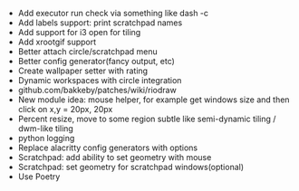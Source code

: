 - Add executor run check via something like dash -c
- Add labels support: print scratchpad names
- Add support for i3 open for tiling
- Add xrootgif support
- Better attach circle/scratchpad menu
- Better config generator(fancy output, etc)
- Create wallpaper setter with rating
- Dynamic workspaces with circle integration
- github.com/bakkeby/patches/wiki/riodraw
- New module idea: mouse helper, for example get windows size and then click on x,y = 20px, 20px
- Percent resize, move to some region subtle like semi-dynamic tiling / dwm-like tiling
- python logging
- Replace alacritty config generators with options
- Scratchpad: add ability to set geometry with mouse
- Scratchpad: set geometry for scratchpad windows(optional)
- Use Poetry
